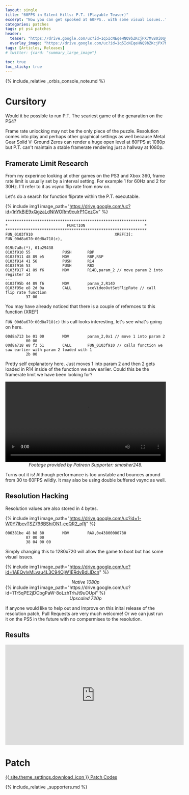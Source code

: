 ```yaml
---
layout: single
title: "60FPS in Silent Hills: P.T. (Playable Teaser)"
excerpt: "Now you can get spooked at 60FPS.. with some visual issues.."
categories: patches
tags: pt ps4 patches
header:
  teaser: "https://drive.google.com/uc?id=1q5IcNEqeHNQ9bZKcjPX7MvB0i0qyIaWn"
  overlay_image: "https://drive.google.com/uc?id=1q5IcNEqeHNQ9bZKcjPX7MvB0i0qyIaWn"
tags: [Articles, Releases]
# twitter: {card: "summary_large_image"}

toc: true
toc_sticky: true
---
```


{% include_relative _orbis_console_note.md %}

# Cursitory

Would it be possible to run P.T. The scariest game of the genaration on the PS4?

Frame rate unlocking may not be the only piece of the puzzle. Resolution comes into play and perhaps other graphical settings as well because Metal Gear Solid V: Ground Zeros can render a huge open level at 60FPS at 1080p but P.T. can't maintain a stable framerate rendering just a hallway at 1080p.

## Framerate Limit Research

From my experince looking at other games on the PS3 and Xbox 360, frame rate limit is usually set by a interval setting. For example 1 for 60Hz and 2 for 30Hz. I'll refer to it as vsync flip rate from now on.

Let's do a search for function fliprate within the P.T. executable.

{% include img1 image_path="https://drive.google.com/uc?id=1nYkBiE9xQgzaLdNiWORm9culrP1CezCv" %}

```
**************************************************************
*                          FUNCTION                          *
**************************************************************
FUN_0103f910                                    XREF[3]:     FUN_00d8a670:00d8a718(c), 
                                                               019b7a8c(*), 01a29438  
0103f910 55              PUSH       RBP
0103f911 48 89 e5        MOV        RBP,RSP
0103f914 41 56           PUSH       R14
0103f916 53              PUSH       RBX
0103f917 41 89 f6        MOV        R14D,param_2 // move param 2 into register 14
---
0103f95b 44 89 f6        MOV        param_2,R14D
0103f95e e8 2d 0a        CALL       sceVideoOutSetFlipRate // call flip rate function
         37 00
```

You may have already noticed that there is a couple of refernces to this function (XREF)

`FUN_00d8a670:00d8a718(c)` this call looks interesting, let's see what's going on here.

```
00d8a713 be 01 00        MOV        param_2,0x1 // move 1 into param 2
         00 00
00d8a718 e8 f3 51        CALL       FUN_0103f910 // calls function we saw earlier with param 2 loaded with 1
         2b 00

```

Pretty self explanatory here. Just moves 1 into param 2 and then 2 gets loaded in R14 inside of the function we saw earlier. Could this be the framerate limit we have been looking for?

<div align="center">
<video width="100%" controls >
  <source src=https://drive.google.com/uc?id=1rQ1AR9VbCSC05QS17csaKjWvgncc-7OQ" type="video/mp4">
</video>
<em>Footage provided by Patreon Supporter: smasher248.</em>
</div>

Turns out it is! Although performance is too unstable and bounces around from 30 to 60FPS wildly. It may also be using double buffered vsync as well.

## Resolution Hacking

Resolution values are also stored in 4 bytes.

{% include img1 image_path="https://drive.google.com/uc?id=1-W0Y7lbcvTSZ796BShiON1-eeQR2_oRj" %}

```
006381be 48 b8 80        MOV        RAX,0x43800000780
         07 00 00 
         38 04 00 00
```

Simply changing this to 1280x720 will allow the game to boot but has some visual issues.

{% include img1 image_path="https://drive.google.com/uc?id=1AEQvlvMLvau4L3C94OjW1ERdvBdLlDcn" %}

<div align=center>
<em>Native 1080p</em>
</div>
{% include img1 image_path="https://drive.google.com/uc?id=1Tr5qPE2jDCbgPaW-8oLzhTrhJt9uOUpi" %}

<div align=center>
<em>Upscaled 720p</em>
</div>

If anyone would like to help out and Improve on this inital release of the resolution patch, Pull Requests are very much welcome! Or we can just run it on the PS5 in the future with no compermises to the resolution.

## Results

<div align="center" class="responsive-video-container">
<iframe width="560" height="315" src="https://www.youtube.com/embed/WhRceDucjfQ" title="YouTube video player" frameborder="0" allow="accelerometer; autoplay; clipboard-write; encrypted-media; gyroscope; picture-in-picture" allowfullscreen></iframe>
</div>

# Patch

<a href="/_patch/SilentHillsPT-Orbis" class="button" role="button">{{ site.theme_settings.download_icon }} Patch Codes</a>

{% include_relative _supporters.md %}

